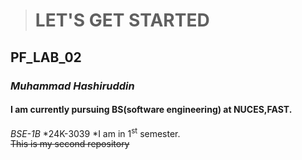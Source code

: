 > # LET'S GET STARTED
 ## PF_LAB_02
### ***Muhammad Hashiruddin***
#### I am currently pursuing BS(software engineering) at NUCES,FAST.
   *BSE-1B*
   *24K-3039
   *I am in 1<sup>st</sup> semester.
   <br>
~~This is my second repository~~
